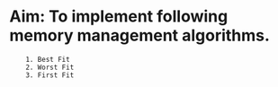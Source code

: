 # Aim: To implement following memory management algorithms.
        1. Best Fit
        2. Worst Fit
        3. First Fit
